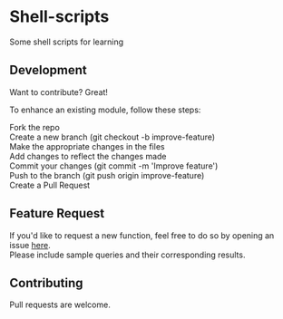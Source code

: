 # Shell-scripts
Some shell scripts for learning

## Development
Want to contribute? Great!

To enhance an existing module, follow these steps:

Fork the repo\
Create a new branch (git checkout -b improve-feature)\
Make the appropriate changes in the files\
Add changes to reflect the changes made\
Commit your changes (git commit -m 'Improve feature')\
Push to the branch (git push origin improve-feature)\
Create a Pull Request

## Feature Request
If you'd like to request a new function, feel free to do so by opening an issue [here](https://github.com/ayush-020198/shell-scripts/issues/new).\
Please include sample queries and their corresponding results.

## Contributing
Pull requests are welcome.
